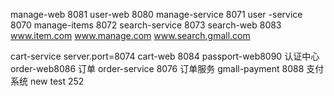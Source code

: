 ﻿manage-web 8081
user-web 8080
manage-service 8071
user -service 8070
manage-items 8072
search-service 8073
search-web 8083
www.item.com www.manage.com www.search.gmall.com

cart-service server.port=8074
cart-web 8084
passport-web8090 认证中心 
order-web8086 订单
order-service 8076 订单服务
gmall-payment 8088 支付系统 
new test
252

